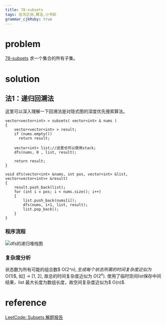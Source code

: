 ```yaml
---
title: 78-subsets
tags: 在河之洲,算法,小书匠
grammar_cjkRuby: true
---
```


# problem 
[78-subsets](https://leetcode.com/problems/subsets/#/description)
求一个集合的所有子集。
# solution
## 法1：递归回溯法
这里可以深入理解一下回溯法是对隐式图的深度优先搜索算法。

```
vector<vector<int> > subsets( vector<int> & nums )
{
    vector<vector<int> > result;
    if (nums.empty())
	  return result;
	
	vector<int> list;//这里也可以使用stack;
	dfs(nums, 0 , list, result);
	
	return result;
}

void dfs(vector<int> &nums, int pos, vector<int> &list, vector<vector<int>> &result)
{
    result.push_back(list);
	for (int i = pos; i < nums.size(); i++)
	{
	    list.push_back(nums[i]);
		dfs(nums, i+1, list, result);
		list.pop_back();
	}
}
```
### 程序流程 
![dfs的递归堆栈图][1]

### 复杂度分析

状态数为所有可能的组合数$ O(2^n)$, 生成每个状态所需的时间复杂度近似为$ O(1)$, 如[1] -> [1, 2], 故总的时间复杂度近似为 $O(2^n)$.
使用了临时空间list保存中间结果，list 最大长度为数组长度，故空间复杂度近似为$ O(n)$.


# reference

[LeetCode: Subsets 解题报告](http://www.cnblogs.com/yuzhangcmu/p/4211815.html)


  [1]: https://www.github.com/DragonFive/CVBasicOp/raw/master/1493690746610.jpg